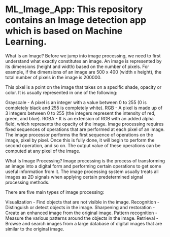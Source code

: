 # ML_Image_App: This repository contains an Image detection app which is based on Machine Learning.

What Is an Image?
Before we jump into image processing, we need to first understand what exactly constitutes an image. An image is represented by its dimensions (height and width) based on the number of pixels. For example, if the dimensions of an image are 500 x 400 (width x height), the total number of pixels in the image is 200000.

This pixel is a point on the image that takes on a specific shade, opacity or color. It is usually represented in one of the following:

Grayscale - A pixel is an integer with a value between 0 to 255 (0 is completely black and 255 is completely white).
RGB - A pixel is made up of 3 integers between 0 to 255 (the integers represent the intensity of red, green, and blue).
RGBA - It is an extension of RGB with an added alpha field, which represents the opacity of the image.
Image processing requires fixed sequences of operations that are performed at each pixel of an image. The image processor performs the first sequence of operations on the image, pixel by pixel. Once this is fully done, it will begin to perform the second operation, and so on. The output value of these operations can be computed at any pixel of the image.

What Is Image Processing?
Image processing is the process of transforming an image into a digital form and performing certain operations to get some useful information from it. The image processing system usually treats all images as 2D signals when applying certain predetermined signal processing methods.

There are five main types of image processing:

Visualization - Find objects that are not visible in the image.
Recognition - Distinguish or detect objects in the image.
Sharpening and restoration - Create an enhanced image from the original image.
Pattern recognition - Measure the various patterns around the objects in the image.
Retrieval - Browse and search images from a large database of digital images that are similar to the original image.
